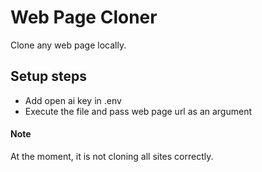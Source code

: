 # Web Page Cloner

Clone any web page locally.

## Setup steps

- Add open ai key in .env
- Execute the file and pass web page url as an argument

#### Note

At the moment, it is not cloning all sites correctly.
